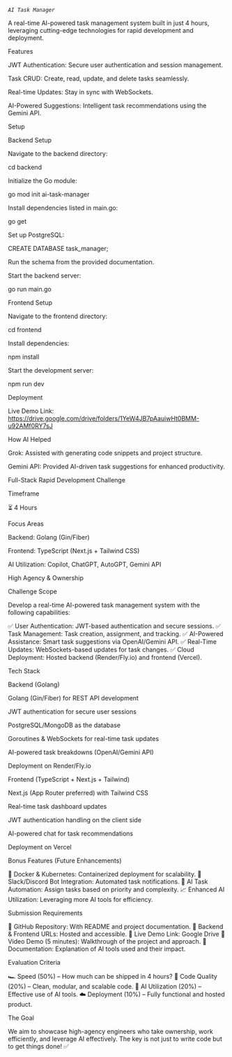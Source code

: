 *`AI Task Manager`*

A real-time AI-powered task management system built in just 4 hours, leveraging cutting-edge technologies for rapid development and deployment.

Features

JWT Authentication: Secure user authentication and session management.

Task CRUD: Create, read, update, and delete tasks seamlessly.

Real-time Updates: Stay in sync with WebSockets.

AI-Powered Suggestions: Intelligent task recommendations using the Gemini API.

Setup

Backend Setup

Navigate to the backend directory:

cd backend

Initialize the Go module:

go mod init ai-task-manager

Install dependencies listed in main.go:

go get

Set up PostgreSQL:

CREATE DATABASE task_manager;

Run the schema from the provided documentation.

Start the backend server:

go run main.go

Frontend Setup

Navigate to the frontend directory:

cd frontend

Install dependencies:

npm install

Start the development server:

npm run dev

Deployment



Live Demo Link: https://drive.google.com/drive/folders/1YeW4JB7pAauiwHt0BMM-u92AMf0RY7sJ

How AI Helped

Grok: Assisted with generating code snippets and project structure.

Gemini API: Provided AI-driven task suggestions for enhanced productivity.

Full-Stack Rapid Development Challenge

Timeframe

⏳ 4 Hours

Focus Areas

Backend: Golang (Gin/Fiber)

Frontend: TypeScript (Next.js + Tailwind CSS)

AI Utilization: Copilot, ChatGPT, AutoGPT, Gemini API

High Agency & Ownership

Challenge Scope

Develop a real-time AI-powered task management system with the following capabilities:

✅ User Authentication: JWT-based authentication and secure sessions.
✅ Task Management: Task creation, assignment, and tracking.
✅ AI-Powered Assistance: Smart task suggestions via OpenAI/Gemini API.
✅ Real-Time Updates: WebSockets-based updates for task changes.
✅ Cloud Deployment: Hosted backend (Render/Fly.io) and frontend (Vercel).

Tech Stack

Backend (Golang)

Golang (Gin/Fiber) for REST API development

JWT authentication for secure user sessions

PostgreSQL/MongoDB as the database

Goroutines & WebSockets for real-time task updates

AI-powered task breakdowns (OpenAI/Gemini API)

Deployment on Render/Fly.io

Frontend (TypeScript + Next.js + Tailwind)

Next.js (App Router preferred) with Tailwind CSS

Real-time task dashboard updates

JWT authentication handling on the client side

AI-powered chat for task recommendations

Deployment on Vercel

Bonus Features (Future Enhancements)

🚀 Docker & Kubernetes: Containerized deployment for scalability.
🤖 Slack/Discord Bot Integration: Automated task notifications.
🧠 AI Task Automation: Assign tasks based on priority and complexity.
📈 Enhanced AI Utilization: Leveraging more AI tools for efficiency.

Submission Requirements

📌 GitHub Repository: With README and project documentation.
📌 Backend & Frontend URLs: Hosted and accessible.
📌 Live Demo Link: Google Drive
📌 Video Demo (5 minutes): Walkthrough of the project and approach.
📌 Documentation: Explanation of AI tools used and their impact.

Evaluation Criteria

🏎 Speed (50%) – How much can be shipped in 4 hours?
🧹 Code Quality (20%) – Clean, modular, and scalable code.
🤖 AI Utilization (20%) – Effective use of AI tools.
☁️ Deployment (10%) – Fully functional and hosted product.

The Goal

We aim to showcase high-agency engineers who take ownership, work efficiently, and leverage AI effectively. The key is not just to write code but to get things done! ✅

